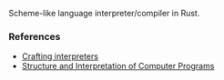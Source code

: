 Scheme-like language interpreter/compiler in Rust.

### References
* [Crafting interpreters](http://www.craftinginterpreters.com/)
* [Structure and Interpretation of Computer Programs](https://mitpress.mit.edu/sites/default/files/sicp/index.html)
